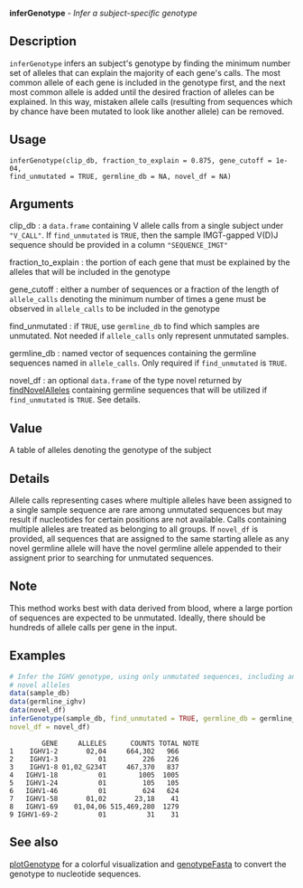 





**inferGenotype** - *Infer a subject-specific genotype*

Description
--------------------

`inferGenotype` infers an subject's genotype by finding the minimum
number set of alleles that can explain the majority of each gene's calls. The
most common allele of each gene is included in the genotype first, and the
next most common allele is added until the desired fraction of alleles can be
explained. In this way, mistaken allele calls (resulting from sequences which
by chance have been mutated to look like another allele) can be removed.


Usage
--------------------
```
inferGenotype(clip_db, fraction_to_explain = 0.875, gene_cutoff = 1e-04,
find_unmutated = TRUE, germline_db = NA, novel_df = NA)
```

Arguments
-------------------

clip_db
:   a `data.frame` containing V allele
calls from a single subject under
`"V_CALL"`. If
`find_unmutated` is `TRUE`, then
the sample IMGT-gapped V(D)J sequence should 
be provided in a column `"SEQUENCE_IMGT"`

fraction_to_explain
:   the portion of each gene that must be
explained by the alleles that will be included
in the genotype

gene_cutoff
:   either a number of sequences or a fraction of
the length of `allele_calls` denoting the
minimum number of times a gene must be
observed in `allele_calls` to be included
in the genotype

find_unmutated
:   if `TRUE`, use `germline_db` to
find which samples are unmutated. Not needed
if `allele_calls` only represent
unmutated samples.

germline_db
:   named vector of sequences containing the
germline sequences named in
`allele_calls`. Only required if
`find_unmutated` is `TRUE`.

novel_df
:   an optional `data.frame` of the type
novel returned by
[findNovelAlleles](findNovelAlleles.md) containing
germline sequences that will be utilized if
`find_unmutated` is `TRUE`. See
details.



Value
-------------------

A table of alleles denoting the genotype of the subject

Details
-------------------

Allele calls representing cases where multiple alleles have been
assigned to a single sample sequence are rare among unmutated
sequences but may result if nucleotides for certain positions are
not available. Calls containing multiple alleles are treated as
belonging to all groups. If `novel_df` is provided, all
sequences that are assigned to the same starting allele as any
novel germline allele will have the novel germline allele appended
to their assignent prior to searching for unmutated sequences.

Note
-------------------

This method works best with data derived from blood, where a large
portion of sequences are expected to be unmutated. Ideally, there
should be hundreds of allele calls per gene in the input.



Examples
-------------------

```R
# Infer the IGHV genotype, using only unmutated sequences, including any 
# novel alleles
data(sample_db)
data(germline_ighv)
data(novel_df)
inferGenotype(sample_db, find_unmutated = TRUE, germline_db = germline_ighv,
novel_df = novel_df)
```


```
        GENE     ALLELES      COUNTS TOTAL NOTE
1    IGHV1-2       02,04     664,302   966     
2    IGHV1-3          01         226   226     
3    IGHV1-8 01,02_G234T     467,370   837     
4   IGHV1-18          01        1005  1005     
5   IGHV1-24          01         105   105     
6   IGHV1-46          01         624   624     
7   IGHV1-58       01,02       23,18    41     
8   IGHV1-69    01,04,06 515,469,280  1279     
9 IGHV1-69-2          01          31    31     

```



See also
-------------------

[plotGenotype](plotGenotype.md) for a colorful visualization and
[genotypeFasta](genotypeFasta.md) to convert the genotype to nucleotide sequences.




